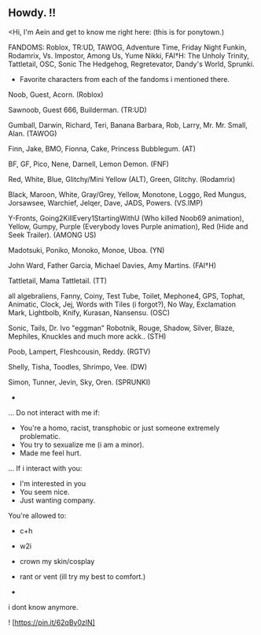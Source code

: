 ## Howdy. !!

<Hi, I'm Aein and get to know me right here: (this is for ponytown.)

FANDOMS: Roblox, TR:UD, TAWOG, Adventure Time, Friday Night Funkin, Rodamrix, Vs. Impostor, Among Us, Yume Nikki, FAI†H: The Unholy Trinity, Tattletail, OSC, Sonic The Hedgehog, Regretevator, Dandy's World, Sprunki.

- Favorite characters from each of the fandoms i mentioned there.

Noob, Guest, Acorn. (Roblox)

Sawnoob, Guest 666, Builderman. (TR:UD)

Gumball, Darwin, Richard, Teri, Banana Barbara, Rob, Larry, Mr. Mr. Small, Alan. (TAWOG)

Finn, Jake, BMO, Fionna, Cake, Princess Bubblegum. (AT)

BF, GF, Pico, Nene, Darnell, Lemon Demon. (FNF)

Red, White, Blue, Glitchy/Mini Yellow (ALT), Green, Glitchy. (Rodamrix)

Black, Maroon, White, Gray/Grey, Yellow, Monotone, Loggo, Red Mungus, Jorsawsee, Warchief, Jelqer, Dave, JADS, Powers. (VS.IMP)

Y-Fronts, Going2KillEvery1StartingWithU (Who killed Noob69 animation), Yellow, Gumpy, Purple (Everybody loves Purple animation), Red (Hide and Seek Trailer). (AMONG US)

Madotsuki, Poniko, Monoko, Monoe, Uboa. (YN)

John Ward, Father Garcia, Michael Davies, Amy Martins. (FAI†H)

Tattletail, Mama Tattletail. (TT)

all algebraliens, Fanny, Coiny, Test Tube, Toilet, Mephone4, GPS, Tophat, Animatic, Clock, Jej, Words with Tiles (i forgot?), No Way, Exclamation Mark, Lightbolb, Knify, Kurasan, Nansensu. (OSC)

Sonic, Tails, Dr. Ivo "eggman" Robotnik, Rouge, Shadow, Silver, Blaze, Mephiles, Knuckles and much more ackk.. (STH)

Poob, Lampert, Fleshcousin, Reddy. (RGTV)

Shelly, Tisha, Toodles, Shrimpo, Vee. (DW)

Simon, Tunner, Jevin, Sky, Oren. (SPRUNKI)

*

... Do not interact with me if:

- You're a homo, racist, transphobic or just someone extremely problematic.
- You try to sexualize me (i am a minor).
- Made me feel hurt.

... If i interact with you:

- I'm interested in you
- You seem nice.
- Just wanting company.

You're allowed to:

- c+h
- w2i
- crown my skin/cosplay
- rant or vent (ill try my best to comfort.)

-
i dont know anymore.

! [https://pin.it/62qBy0zlN]
